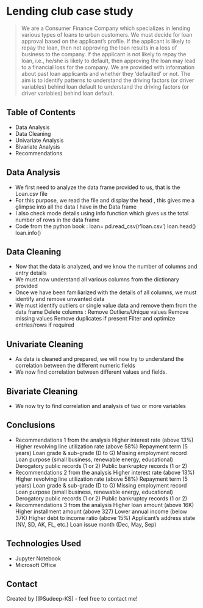 # Lending club case study
> We are a Consumer Finance Company which specializes in lending various types of loans to urban customers.
We must decide for loan approval based on the applicant’s profile.
If the applicant is likely to repay the loan, then not approving the loan results in a loss of business to the company.
If the applicant is not likely to repay the loan, i.e., he/she is likely to default, then approving the loan may lead to a financial loss for the company.
We are provided with information about past loan applicants and whether they ‘defaulted’ or not.
The aim is to identify patterns to understand the driving factors (or driver variables) behind loan default to understand the driving factors (or driver variables) behind loan default.



## Table of Contents
* Data Analysis
* Data Cleaning
* Univariate Analysis
* Bivariate Analysis
* Recommendations

<!-- You can include any other section that is pertinent to your problem -->

## Data Analysis
- We first need to analyze the data frame provided to us, that is the Loan.csv file
- For this purpose, we read the file and display the head , this gives me a glimpse into all the data I have in the Data frame
- I also check mode details using info function which gives us the total number of rows in the data frame
- Code from the python book :
	loan= pd.read_csv(r'loan.csv’)
	loan.head()
	loan.info()

<!-- You don't have to answer all the questions - just the ones relevant to your project. -->
## Data Cleaning
- Now that the data is analyzed, and we know the number of columns and entry details
- We must now understand all various columns from the dictionary provided
- Once we have been familiarized with the details of all columns, we must identify and remove unwanted data 
- We must identify outliers or single value data and remove them from the data frame
	Delete columns :
	Remove Outliers/Unique values
	Remove missing values
	Remove duplicates if present
	Filter and optimize entries/rows if required

<!-- You don't have to answer all the questions - just the ones relevant to your project. -->
## Univariate Cleaning
- As data is cleaned and prepared, we will now try to understand the correlation between the different numeric fields
- We now find correlation between different values and fields.

<!-- You don't have to answer all the questions - just the ones relevant to your project. -->
## Bivariate Cleaning
- We now try to find correlation and analysis of two or more variables

<!-- You don't have to answer all the questions - just the ones relevant to your project. -->
## Conclusions
- Recommendations 1 from the analysis
	Higher interest rate (above 13%)
	Higher revolving line utilization rate (above 58%)
	Repayment term (5 years)
	Loan grade & sub-grade (D to G)
	Missing employment record
	Loan purpose (small business, renewable energy, educational)
	Derogatory public records (1 or 2)
	Public bankruptcy records (1 or 2)
- Recommendations 2 from the analysis
	Higher interest rate (above 13%)
	Higher revolving line utilization rate (above 58%)
	Repayment term (5 years)
	Loan grade & sub-grade (D to G)
	Missing employment record
	Loan purpose (small business, renewable energy, educational)
	Derogatory public records (1 or 2)
	Public bankruptcy records (1 or 2)
- Recommendations 3 from the analysis
	Higher loan amount (above 16K)
	Higher installment amount (above 327)
	Lower annual income (below 37K)
	Higher debt to income ratio (above 15%)
	Applicant’s address state (NV, SD, AK, FL, etc.)
	Loan issue month (Dec, May, Sep)

<!-- You don't have to answer all the questions - just the ones relevant to your project. -->


## Technologies Used
- Jupyter Notebook
- Microsoft Office

<!-- As the libraries versions keep on changing, it is recommended to mention the version of library used in this project -->

## Contact
Created by [@Sudeep-KS] - feel free to contact me!

<!-- Optional -->
<!-- ## License -->
<!-- This project is open source and available under the [... License](). -->

<!-- You don't have to include all sections - just the one's relevant to your project -->
